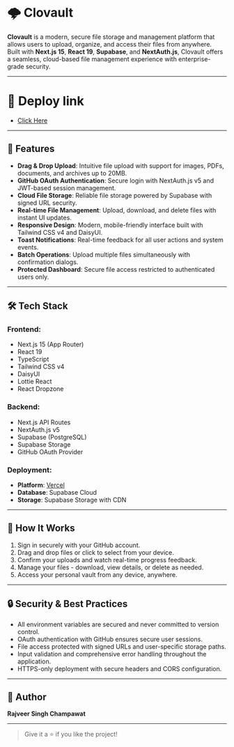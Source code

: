 # 🌩️ Clovault
**Clovault** is a modern, secure file storage and management platform that allows users to upload, organize, and access their files from anywhere.  
Built with **Next.js 15**, **React 19**, **Supabase**, and **NextAuth.js**, Clovault offers a seamless, cloud-based file management experience with enterprise-grade security.

---

# 🎯 Deploy link 
- [Click Here](https://clovault.vercel.app/)

---

## 🚀 Features
- **Drag & Drop Upload**: Intuitive file upload with support for images, PDFs, documents, and archives up to 20MB.
- **GitHub OAuth Authentication**: Secure login with NextAuth.js v5 and JWT-based session management.
- **Cloud File Storage**: Reliable file storage powered by Supabase with signed URL security.
- **Real-time File Management**: Upload, download, and delete files with instant UI updates.
- **Responsive Design**: Modern, mobile-friendly interface built with Tailwind CSS v4 and DaisyUI.
- **Toast Notifications**: Real-time feedback for all user actions and system events.
- **Batch Operations**: Upload multiple files simultaneously with confirmation dialogs.
- **Protected Dashboard**: Secure file access restricted to authenticated users only.

---

## 🛠️ Tech Stack
### Frontend:
- Next.js 15 (App Router)
- React 19  
- TypeScript  
- Tailwind CSS v4  
- DaisyUI  
- Lottie React  
- React Dropzone

### Backend:
- Next.js API Routes  
- NextAuth.js v5  
- Supabase (PostgreSQL)  
- Supabase Storage  
- GitHub OAuth Provider

### Deployment:
- **Platform**: [Vercel](https://vercel.com)
- **Database**: Supabase Cloud
- **Storage**: Supabase Storage with CDN

---

## 📝 How It Works
1. Sign in securely with your GitHub account.
2. Drag and drop files or click to select from your device.
3. Confirm your uploads and watch real-time progress feedback.
4. Manage your files - download, view details, or delete as needed.
5. Access your personal vault from any device, anywhere.

---

## 🔒 Security & Best Practices
- All environment variables are secured and never committed to version control.
- OAuth authentication with GitHub ensures secure user sessions.
- File access protected with signed URLs and user-specific storage paths.
- Input validation and comprehensive error handling throughout the application.
- HTTPS-only deployment with secure headers and CORS configuration.

---

## 👤 Author
**Rajveer Singh Champawat**

---

> Give it a ⭐ if you like the project!
